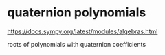 # quaternion polynomials

https://docs.sympy.org/latest/modules/algebras.html

roots of polynomials with quaternion coefficients 
